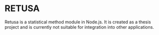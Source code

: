 # RETUSA

Retusa is a statistical method module in Node.js. It is created as a thesis project and is currently not suitable for integration into other applications.
